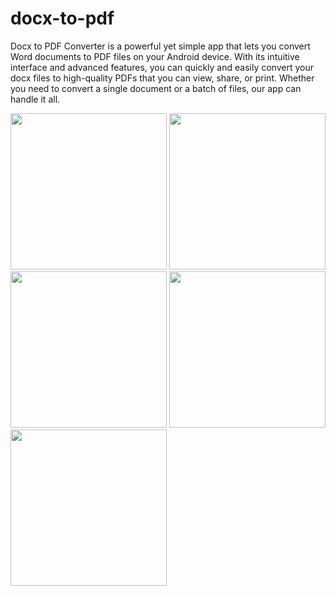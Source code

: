 # docx-to-pdf
Docx to PDF Converter is a powerful yet simple app that lets you convert Word documents to PDF files on your Android device. With its intuitive interface and advanced features, you can quickly and easily convert your docx files to high-quality PDFs that you can view, share, or print. Whether you need to convert a single document or a batch of files, our app can handle it all.
<p float="left">
    <img src="https://play-lh.googleusercontent.com/ylrP1jNftH81Lx35hXiaq4yf8OwVmDCAQKLW7zr17-P95A38IJ88o4GqfZXVCBmajFg=w1052-h592-rw" width="250" />
    <img src="https://play-lh.googleusercontent.com/eMD6OA7x1ldtNzlbEBYy9mFlzVP87qQsLurZc7rH9KVBPA-eoMh13B4Yo33ZGtf2t2g=w1052-h592-rw" width="250" />
    <img src="https://play-lh.googleusercontent.com/CkSpjjIRmU7pXM-uMMdhj2WmiXhWpeElAMahZQPSrVSe1jkK3gG6Zxr5REAKYHb3Wcg=w1052-h592-rw" width="250" />
    <img src="https://play-lh.googleusercontent.com/JPRLhwip7gmvDDRZmnCBJtzZg9aBbDTuWKJJFntUe4EQBwS4Y0yeCGnLIebens-Uxi4=w1052-h592-rw" width="250" />
    <img src="https://play-lh.googleusercontent.com/AWjEAcLBxWXfqX3_EN-BHauRFgHPhY8KJbiljtNVn5wCycUZpDQPoOGH9g3tq2eHTDQ=w1052-h592-rw" width="250" />
</p>
